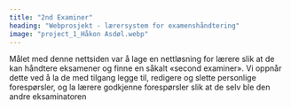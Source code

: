 ```yaml
---
title: "2nd Examiner"
heading: "Webprosjekt - lærersystem for examenshåndtering"
image: "project_1_Håkon Asdøl.webp"
---
```


Målet med denne nettsiden var å lage en nettløsning for lærere slik at de kan håndtere eksamener og finne en såkalt «second examiner». Vi oppnår dette ved å la de med tilgang legge til, redigere og slette personlige forespørsler, og la lærere godkjenne forespørsler slik at de selv ble den andre eksaminatoren
